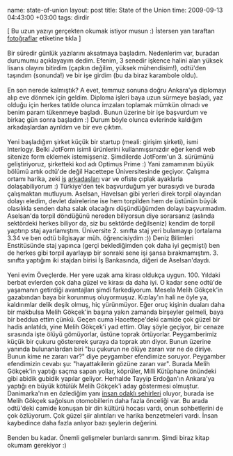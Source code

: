 name: state-of-union
layout: post
title: State of the Union
time: 2009-09-13 04:43:00 +03:00
tags: dirdir

[ Bu uzun yazıyı gerçekten okumak istiyor musun :) İstersen yan taraftan <a href="http://blog.tayfunsen.com/search/label/foto%C4%9Fraf">fotoğraflar</a> etiketine tıkla ]<br /><br />Bir süredir günlük yazılarını aksatmaya başladım. Nedenlerim var, buradan durumumu açıklayayım dedim. Efenim, 3 senedir işkence halini alan yüksek lisans olayını bitirdim (çapkın değilim, yüksek mühendisim!), odtü'den taşındım (sonunda!) ve bir işe girdim (bu da biraz karambole oldu).<br /><br />En son nerede kalmıştık? A evet, temmuz sonuna doğru Ankara'ya diplomayı alıp eve dönmek için geldim. Diploma işleri baya uzun sürmeye başladı, yaz olduğu için herkes tatilde olunca imzaları toplamak mümkün olmadı ve benim param tükenmeye başladı. Bunun üzerine bir işe başvurdum ve birkaç gün sonra başladım :) Durum böyle olunca evlerinde kaldığım arkadaşlardan ayrıldım ve bir eve çıktım.<br /><br />Yeni başladığım şirket küçük bir startup (meali: girişim şirketi), ismi Interlogy. Belki JotForm isimli ürünlerini kullanmışsınızdır eğer kendi web sitenize form eklemek istemişseniz. Şimdilerde JotForm'un 3. sürümünü geliştiriyoruz, şirketteki kod adı Optimus Prime :) Yani zamamınım büyük bölümü artık odtü'de değil Hacettepe Üniversitesinde geçiyor. Çalışma ortamı harika, zeki <a href="http://atank.interlogy.com/blog/">iş</a> <a href="http://serkanyersen.blogspot.com/">arkadaşları</a> var ve ofiste çıplak ayaklarla dolaşabiliyorum :) Türkiye'den tek başvurduğum yer burasıydı ve burada çalışmaktan mutluyum. Aselsan, Havelsan gibi yerleri direk torpil olayından dolayı eledim, devlet dairelerine ise hem torpilden hem de üstünün büyük olasılıkla senden daha salak olacağını düşündüğümden dolayı başvurmadım. Aselsan'da torpil döndüğünü nereden biliyorsun diye sorarsanız (aslında sektördeki herkes biliyor da, siz bu sektörde değilseniz) kendim de torpil yaptırıp staj ayarlamıştım. Üniversite 2. sınıfta staj yeri bulamayıp (ortalama 3.34 ve ben odtü bilgisayar müh. öğrencisiydim :)) Deniz Bilimleri Enstitüsünde staj yapınca (gerçi beklediğimden çok daha iyi geçmişti) ben de herkes gibi torpil ayarlayıp bir sonraki sene işi şansa bırakmamıştım. 3. sınıfta yaptığım iki stajdan birisi İş Bankasında, diğeri de Aselsan'daydı.<br /><br />Yeni evim Öveçlerde. Her yere uzak ama kirası oldukça uygun. 100. Yıldaki berbat evlerden çok daha güzel ve kirası da daha iyi. O kadar sene odtü'de yaşamanın getirdiği avantajları şimdi farkediyorum. Mesela Melih Gökçek'in gazabından baya bir korunmuş oluyormuşuz. Kızılay'ın hali ne öyle ya, kaldırımlar delik deşik olmuş, hiç yürünmüyor. Eğer oruç kişinin duaları daha bir makbulsa Melih Gökçek'in başına yakın zamanda birşeyler gelmeli, baya bir beddua ettim çünkü. Geçen cuma Hacettepe'deki camide çok güzel bir hadis anlatıldı, yine Melih Gökçek'i yad ettim. Olay şöyle geçiyor, bir cenaze sırasında işte ölüyü gömüyorlar, üstüne toprak örtüyorlar. Peygamberimiz küçük bir çukuru göstererek şuraya da toprak atın diyor. Bunun üzerine yanında bulunanlardan biri "bu çukurun ne ölüye zararı var ne de diriye. Bunun kime ne zararı var?" diye peygamber efendimize soruyor. Peygamber efendimizin cevabı şu: "hayattakilerin gözüne zararı var". Burada Melih Gökçek'in yaptığı saçma sapan yollar, köprüler, Milli Kütüphane önündeki gibi abidik gubidik yapılar geliyor. Herhalde Tayyip Erdoğan'ın Ankara'ya yaptığı en büyük kötülük Melih Gökçek'i aday göstermesi olmuştur. Danimarka'nın en özlediğim yanı <a href="http://blog.tayfunsen.com/2007/11/ehirler-ve-insanlar.html">insan odaklı şehirleri</a> oluyor, burada ise Melih Gökçek sağolsun otomobillerin daha fazla önceliği var. Bu arada odtü'deki camide konuşan bir din kültürü hocası vardı, onun sohbetlerini de çok özlüyorum. Çok güzel şiir alıntıları ve harika benzetmeleri vardı. İnsan kaybedince daha fazla anlıyor bazı şeylerin değerini.<br /><br />Benden bu kadar. Önemli gelişmeler bunlardı sanırım. Şimdi biraz kitap okumam gerekiyor :)
